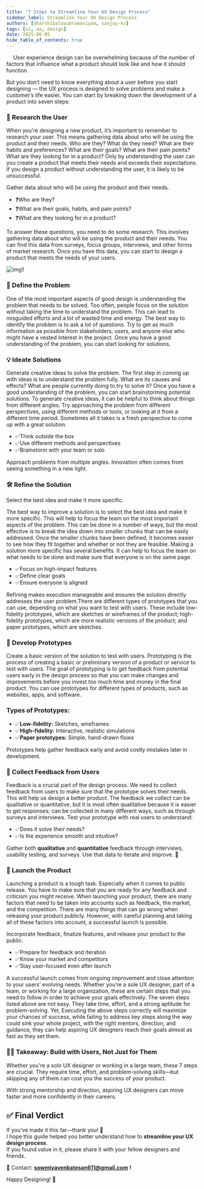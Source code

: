```yaml
---
title: "7 Steps to Streamline Your UX Design Process"
sidebar_label: Streamline Your UX Design Process
authors: [dharshibalasubramaniyam, sanjay-kv]
tags: [ui, ux, design]
date: 2025-06-05
hide_table_of_contents: true
---
```

 <!-- truncate -->
User experience design can be overwhelming because of the number of factors that influence what a product should look like and how it should function.

But you don’t need to know everything about a user before you start designing — the UX process is designed to solve problems and make a customer’s life easier. You can start by breaking down the development of a product into seven steps:

### 👤 Research the User  

When you’re designing a new product, it’s important to remember to research your user. This means gathering data about who will be using the product and their needs. Who are they? What do they need? What are their habits and preferences? What are their goals? What are their pain points? What are they looking for in a product? Only by understanding the user can you create a product that meets their needs and exceeds their expectations. If you design a product without understanding the user, it is likely to be unsuccessful.

Gather data about who will be using the product and their needs.

- ❓Who are they?  
- ❓What are their goals, habits, and pain points?  
- ❓What are they looking for in a product?

To answer these questions, you need to do some research. This involves gathering data about who will be using the product and their needs. You can find this data from surveys, focus groups, interviews, and other forms of market research. Once you have this data, you can start to design a product that meets the needs of your users.

![img1](./images/05-ux-streamline.png)

### 🧩 Define the Problem  

One of the most important aspects of good design is understanding the problem that needs to be solved. Too often, people focus on the solution without taking the time to understand the problem. This can lead to misguided efforts and a lot of wasted time and energy. The best way to identify the problem is to ask a lot of questions. Try to get as much information as possible from stakeholders, users, and anyone else who might have a vested interest in the project. Once you have a good understanding of the problem, you can start looking for solutions.


### 💡 Ideate Solutions  
Generate creative ideas to solve the problem. The first step in coming up with ideas is to understand the problem fully. What are its causes and effects? What are people currently doing to try to solve it? Once you have a good understanding of the problem, you can start brainstorming potential solutions. To generate creative ideas, it can be helpful to think about things from different angles. Try approaching the problem from different perspectives, using different methods or tools, or looking at it from a different time period. Sometimes all it takes is a fresh perspective to come up with a great solution.

- ✅Think outside the box  
- ✅Use different methods and perspectives  
- ✅Brainstorm with your team or solo  

Approach problems from multiple angles. Innovation often comes from seeing something in a new light.


### 🛠️ Refine the Solution  
Select the best idea and make it more specific.

The best way to improve a solution is to select the best idea and make it more specific. This will help to focus the team on the most important aspects of the problem. This can be done in a number of ways, but the most effective is to break the idea down into smaller chunks that can be easily addressed. Once the smaller chunks have been defined, it becomes easier to see how they fit together and whether or not they are feasible. Making a solution more specific has several benefits. It can help to focus the team on what needs to be done and make sure that everyone is on the same page.

- ✅Focus on high-impact features  
- ✅Define clear goals  
- ✅Ensure everyone is aligned  

Refining makes execution manageable and ensures the solution directly addresses the user problem.There are different types of prototypes that you can use, depending on what you want to test with users. These include low-fidelity prototypes, which are sketches or wireframes of the product; high-fidelity prototypes, which are more realistic versions of the product; and paper prototypes, which are sketches.


### 🧪 Develop Prototypes  
Create a basic version of the solution to test with users. Prototyping is the process of creating a basic or preliminary version of a product or service to test with users. The goal of prototyping is to get feedback from potential users early in the design process so that you can make changes and improvements before you invest too much time and money in the final product. You can use prototypes for different types of products, such as websites, apps, and software.

### Types of Prototypes:
- ✅**Low-fidelity:** Sketches, wireframes  
- ✅**High-fidelity:** Interactive, realistic simulations  
- ✅**Paper prototypes:** Simple, hand-drawn flows  

Prototypes help gather feedback early and avoid costly mistakes later in development.



### 📣 Collect Feedback from Users  

Feedback is a crucial part of the design process. We need to collect feedback from users to make sure that the prototype solves their needs. This will help us design a better product. The feedback we collect can be qualitative or quantitative, but it is most often qualitative because it is easier to get responses; can be collected in many different ways, such as through surveys and interviews.
Test your prototype with real users to understand: 

- ✅Does it solve their needs?  
- ✅Is the experience smooth and intuitive?

Gather both **qualitative** and **quantitative** feedback through interviews, usability testing, and surveys. Use that data to iterate and improve. 🔁


### 🚀 Launch the Product  

Launching a product is a tough task. Especially when it comes to public release. You have to make sure that you are ready for any feedback and criticism you might receive.
When launching your product, there are many factors that need to be taken into accounts such as feedback, the market, and the competition. There are many things that can go wrong when releasing your product publicly. However, with careful planning and taking all of these factors into account, a successful launch is possible.

Incorporate feedback, finalize features, and release your product to the public.

- ✅Prepare for feedback and iteration  
- ✅Know your market and competitors  
- ✅Stay user-focused even after launch  

A successful launch comes from ongoing improvement and close attention to your users’ evolving needs. Whether you’re a sole UX designer, part of a team, or working for a large organization, these are certain steps that you need to follow in order to achieve your goals effectively. The seven steps listed above are not easy. They take time, effort, and a strong aptitude for problem-solving. Yet, Executing the above steps correctly will maximize your chances of success, while failing to address key steps along the way could sink your whole project, with the right mentors, direction, and guidance, they can help aspiring UX designers reach their goals almost as fast as they set them.

### 🧘‍♀️ Takeaway: Build with Users, Not Just for Them

Whether you're a solo UX designer or working in a large team, these 7 steps are crucial. They require time, effort, and problem-solving skills—but skipping any of them can cost you the success of your product.

With strong mentorship and direction, aspiring UX designers can move faster and more confidently in their careers.

## ✅ Final Verdict

If you’ve made it this far—thank you! 🙌  
I hope this guide helped you better understand how to **streamline your UX design process**.  
If you found value in it, please share it with your fellow designers and friends.

📩 Contact: **sowmiyavenkatesan611@gmail.com** f

Happy Designing! 🎨
<GiscusComments/>